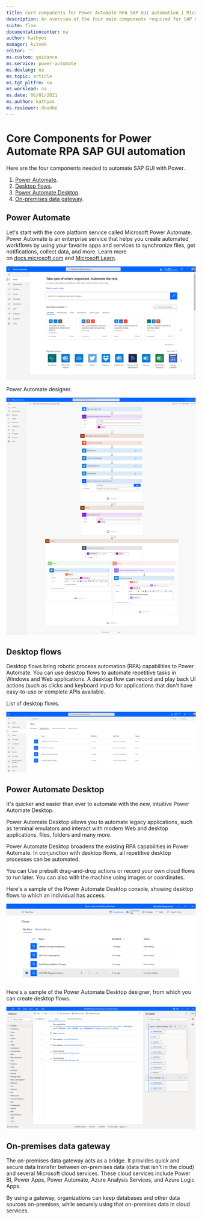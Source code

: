 ```yaml
---
title: Core components for Power Automate RPA SAP GUI automation | Microsoft Docs
description: An overview of the four main components required for SAP GUI automation with Power Automate.
suite: flow
documentationcenter: na
author: kathyos
manager: kvivek
editor: ''
ms.custom: guidance
ms.service: power-automate
ms.devlang: na
ms.topic: article
ms.tgt_pltfrm: na
ms.workload: na
ms.date: 06/01/2021
ms.author: kathyos
ms.reviewer: deonhe
---
```


# Core Components for Power Automate RPA SAP GUI automation

Here are the four components needed to automate SAP GUI with Power.

1. [Power Automate](#power-automate).
1. [Desktop flows](#desktop-flows).
1. [Power Automate Desktop](power-automate-desktop).
1. [On-premises data gateway](on-premises-data-gateway).

## Power Automate

Let's start with the core platform service called Microsoft Power Automate. Power Automate is an enterprise service that helps you create automated workflows by using your favorite apps and services to synchronize files, get notifications, collect data, and more. Learn more on [docs.microsoft.com](../../getting-started) and [Microsoft Learn](../../../learn/paths/automate-process-power-automate/).

![Screenshot of the Power Automate Portal Homepage ](media/power-automate-website.png)

Power Automate designer.

![Screenshot of the Power Automate designer](media/power-automate-flow-authoring.png)

## Desktop flows

Desktop flows bring robotic process automation (RPA) capabilities to Power Automate. You can use desktop flows to automate repetitive tasks in Windows and Web applications. A desktop flow can record and play back UI actions (such as clicks and keyboard input) for applications that don't have easy-to-use or complete APIs available.

List of desktop flows.

![Screenshot of Power Automate Portal My flows screen ](media/my-flows-screen.png)

## Power Automate Desktop

It's quicker and easier than ever to automate with the new, intuitive Power Automate Desktop.

Power Automate Desktop allows you to automate legacy applications, such as terminal emulators and interact with modern Web and desktop applications, files, folders and many more.

Power Automate Desktop broadens the existing RPA capabilities in Power Automate. In conjunction with desktop flows, all repetitive desktop processes can be automated. 

You can Use prebuilt drag-and-drop actions or record your own cloud flows to run later. You can also with the machine using images or coordinates.

Here's a sample of the Power Automate Desktop console, showing desktop flows to which an individual has access.

![Screenshot of Power Automate Desktop console home screen](media/power-automate-desktop-console.png)

Here's a sample of the Power Automate Desktop designer, from which you can create desktop flows.

![Screenshot of Power Automate Desktop authoring experience ](media/power-automate-desktop-authoring.png)

## On-premises data gateway

The on-premises data gateway acts as a bridge. It provides quick and secure data transfer between on-premises data (data that isn't in the cloud) and several Microsoft cloud services. These cloud services include Power BI, Power Apps, Power Automate, Azure Analysis Services, and Azure Logic Apps.

By using a gateway, organizations can keep databases and other data sources on-premises, while securely using that on-premises data in cloud services.
